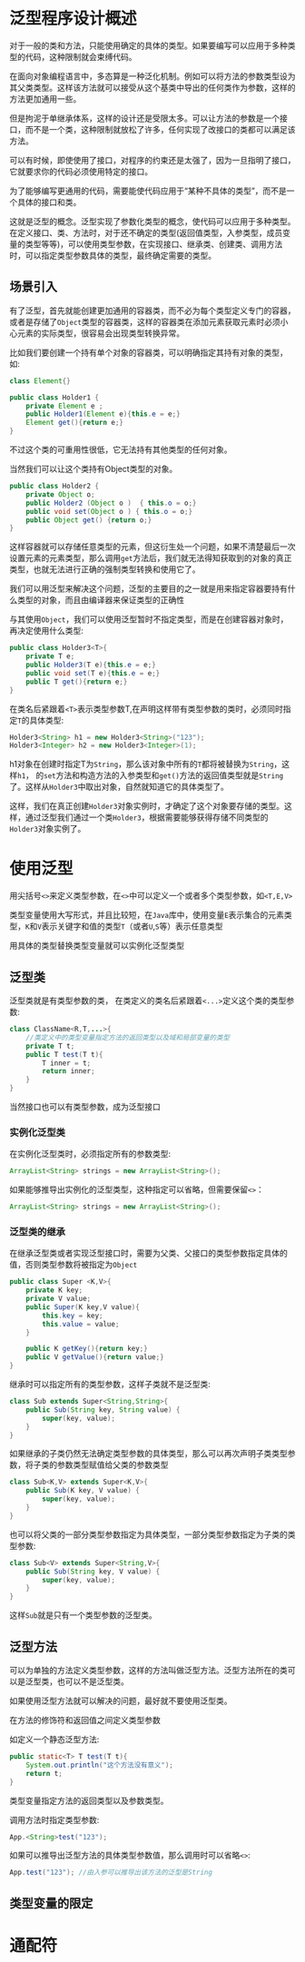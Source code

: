 # 泛型程序设计概述

对于一般的类和方法，只能使用确定的具体的类型。如果要编写可以应用于多种类型的代码，这种限制就会束缚代码。

在面向对象编程语言中，多态算是一种泛化机制。例如可以将方法的参数类型设为其父类类型。这样该方法就可以接受从这个基类中导出的任何类作为参数，这样的方法更加通用一些。

但是拘泥于单继承体系，这样的设计还是受限太多。可以让方法的参数是一个接口，而不是一个类，这种限制就放松了许多，任何实现了改接口的类都可以满足该方法。

可以有时候，即使使用了接口，对程序的约束还是太强了，因为一旦指明了接口，它就要求你的代码必须使用特定的接口。

为了能够编写更通用的代码，需要能使代码应用于“某种不具体的类型”，而不是一个具体的接口和类。

这就是泛型的概念。泛型实现了参数化类型的概念，使代码可以应用于多种类型。在定义接口、类、方法时，对于还不确定的类型(返回值类型，入参类型，成员变量的类型等等)，可以使用类型参数，在实现接口、继承类、创建类、调用方法时，可以指定类型参数具体的类型，最终确定需要的类型。

## 场景引入

有了泛型，首先就能创建更加通用的容器类，而不必为每个类型定义专门的容器，或者是存储了`Object`类型的容器类，这样的容器类在添加元素获取元素时必须小心元素的实际类型，很容易会出现类型转换异常。

比如我们要创建一个持有单个对象的容器类，可以明确指定其持有对象的类型，如:

~~~java
class Element{}

public class Holder1 {
    private Element e ;
    public Holder1(Element e){this.e = e;}
    Element get(){return e;}
}
~~~

不过这个类的可重用性很低，它无法持有其他类型的任何对象。

当然我们可以让这个类持有Object类型的对象。

~~~java
public class Holder2 {
    private Object o;
    public Holder2 (Object o )  { this.o = o;}
    public void set(Object o ) { this.o = o;}
    public Object get() {return o;}
}
~~~

这样容器就可以存储任意类型的元素，但这衍生处一个问题，如果不清楚最后一次设置元素的元素类型，那么调用`get`方法后，我们就无法得知获取到的对象的真正类型，也就无法进行正确的强制类型转换和使用它了。

我们可以用泛型来解决这个问题，泛型的主要目的之一就是用来指定容器要持有什么类型的对象，而且由编译器来保证类型的正确性

与其使用`Object`，我们可以使用泛型暂时不指定类型，而是在创建容器对象时，再决定使用什么类型:

~~~java
public class Holder3<T>{
    private T e;
    public Holder3(T e){this.e = e;}
    public void set(T e){this.e = e;}
    public T get(){return e;}
}
~~~

在类名后紧跟着`<T>`表示类型参数T,在声明这样带有类型参数的类时，必须同时指定`T`的具体类型:

~~~java
Holder3<String> h1 = new Holder3<String>("123");
Holder3<Integer> h2 = new Holder3<Integer>(1);
~~~

h1对象在创建时指定T为`String`，那么该对象中所有的`T`都将被替换为`String`，这样`h1`， 的`set`方法和构造方法的入参类型和`get()`方法的返回值类型就是`String`了。这样从`Holder3`中取出对象，自然就知道它的具体类型了。

这样，我们在真正创建`Holder3`对象实例时，才确定了这个对象要存储的类型。这样，通过泛型我们通过一个类`Holder3`，根据需要能够获得存储不同类型的`Holder3`对象实例了。

# 使用泛型

用尖括号`<>`来定义类型参数，在`<>`中可以定义一个或者多个类型参数，如`<T,E,V>`

类型变量使用大写形式，并且比较短，在`Java`库中，使用变量`E`表示集合的元素类型，`K`和`V`表示关键字和值的类型`T`（或者`U`,`S`等）表示任意类型

用具体的类型替换类型变量就可以实例化泛型类型

## 泛型类

泛型类就是有类型参数的类， 在类定义的类名后紧跟着`<...>`定义这个类的类型参数:

~~~java
class ClassName<R,T,...>{
	//类定义中的类型变量指定方法的返回类型以及域和局部变量的类型
    private T t;
    public T test(T t){
        T inner = t;
        return inner;
    }
}
~~~

当然接口也可以有类型参数，成为泛型接口

### 实例化泛型类

在实例化泛型类时，必须指定所有的参数类型:

~~~java
ArrayList<String> strings = new ArrayList<String>();
~~~

如果能够推导出实例化的泛型类型，这种指定可以省略，但需要保留`<>`：

~~~java
ArrayList<String> strings = new ArrayList<String>();
~~~

### 泛型类的继承

在继承泛型类或者实现泛型接口时，需要为父类、父接口的类型参数指定具体的值，否则类型参数将被指定为`Object` 

```java
public class Super <K,V>{
    private K key;
    private V value;
    public Super(K key,V value){
        this.key = key;
        this.value = value;
    }

    public K getKey(){return key;}
    public V getValue(){return value;}
}
```

继承时可以指定所有的类型参数，这样子类就不是泛型类:

~~~java
class Sub extends Super<String,String>{
    public Sub(String key, String value) {
        super(key, value);
    }
}
~~~

如果继承的子类仍然无法确定类型参数的具体类型，那么可以再次声明子类类型参数，将子类的参数类型赋值给父类的参数类型

~~~java
class Sub<K,V> extends Super<K,V>{
    public Sub(K key, V value) {
        super(key, value);
    }
}
~~~

也可以将父类的一部分类型参数指定为具体类型，一部分类型参数指定为子类的类型参数:

~~~java
class Sub<V> extends Super<String,V>{
    public Sub(String key, V value) {
        super(key, value);
    }
}
~~~

这样`Sub`就是只有一个类型参数的泛型类。

## 泛型方法

可以为单独的方法定义类型参数，这样的方法叫做泛型方法。泛型方法所在的类可以是泛型类，也可以不是泛型类。

如果使用泛型方法就可以解决的问题，最好就不要使用泛型类。

在方法的修饰符和返回值之间定义类型参数

如定义一个静态泛型方法:

~~~java
public static<T> T test(T t){
    System.out.println("这个方法没有意义");
    return t;
}
~~~

类型变量指定方法的返回类型以及参数类型。

调用方法时指定类型参数:

~~~java
App.<String>test("123");
~~~

如果可以推导出泛型方法的具体类型参数值，那么调用时可以省略`<>`:

~~~java
App.test("123"); //由入参可以推导出该方法的泛型是String
~~~

## 类型变量的限定









# 通配符
